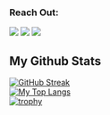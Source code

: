<h3 align="left">Reach Out:</h3>
<p align="left">
  

 <a href="https://www.linkedin.com/in/vincent-teune/" target="blank"><img src="https://img.shields.io/badge/LinkedIn-0077B5?style=for-the-badge&logo=linkedin&logoColor=white" /></a>
   <a href="https://docs.google.com/document/d/1Q1Sl4sMPv6pIcQvm2gAHaoantFUPXX1i/edit?usp=sharing&ouid=116841148953174534163&rtpof=true&sd=true" target="blank"><img src="https://img.shields.io/badge/Resume-4285F4?style=for-the-badge&logo=google-cloud&logoColor=white" /></a>
  <a href="mailto:vincent@vtportfolio.net" target="blank"><img src="https://img.shields.io/badge/Gmail-D14836?style=for-the-badge&logo=gmail&logoColor=white" /></a>


## My Github Stats


[![GitHub Streak](https://github-readme-streak-stats.herokuapp.com?user=cobalt88&theme=tokyonight&date_format=M%20j%5B%2C%20Y%5D)](https://git.io/streak-stats)  <br />
[![My Top Langs](https://github-readme-stats.vercel.app/api/top-langs/?username=cobalt88&langs_count=6&theme=tokyonight&layout=compact)](https://github.com/cobalt88) <br />
[![trophy](https://github-profile-trophy.vercel.app/?username=cobalt88&theme=tokyonight)](https://github.com/cobalt88/github-profile-trophy)

<!---
cobalt88/cobalt88 is a ✨ special ✨ repository because its `README.md` (this file) appears on your GitHub profile.
You can click the Preview link to take a look at your changes.
--->
